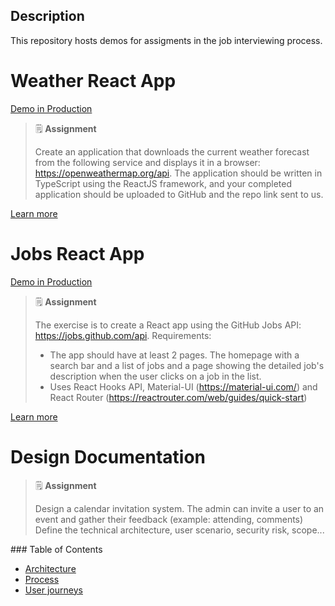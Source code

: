 ## Description

This repository hosts demos for assigments in the job interviewing process.

# Weather React App

[Demo in Production](https://weather-psi.vercel.app)

> 🗒 **Assignment**
>
> Create an application that downloads the current weather forecast from the following service and displays it in a browser: https://openweathermap.org/api. The application should be written in TypeScript using the ReactJS framework, and your completed application should be uploaded to GitHub and the repo link sent to us.

[Learn more](weather-react-app/README.md)

# Jobs React App

[Demo in Production](https://github-jobs-lac.vercel.app)

> 🗒 **Assignment**
>
> The exercise is to create a React app using the GitHub Jobs API: https://jobs.github.com/api.
> Requirements:
>
> - The app should have at least 2 pages. The homepage with a search bar and a list of jobs and a page showing the detailed job's description when the user clicks on a job in the list.
> - Uses React Hooks API, Material-UI (https://material-ui.com/) and React Router (https://reactrouter.com/web/guides/quick-start)

[Learn more](jobs-react-app/README.md)

# Design Documentation

> 🗒 **Assignment**
>
> Design a calendar invitation system. The admin can invite a user to an event and gather their feedback (example: attending, comments) Define the technical architecture, user scenario, security risk, scope...

### Table of Contents

- [Architecture](design-documentation/architecture.md)
- [Process](design-documentation/process.md)
- [User journeys](design-documentation/user-journeys.md)
